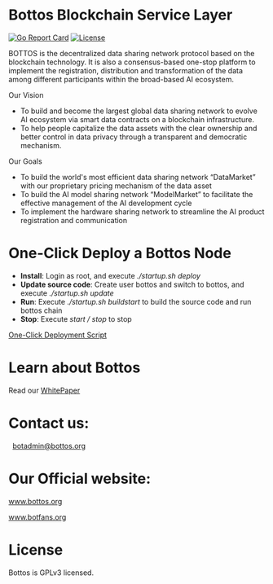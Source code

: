 # Bottos Blockchain Service Layer

[![Go Report Card](https://goreportcard.com/badge/github.com/bottos-project/magiccube)](https://goreportcard.com/report/github.com/bottos-project/magiccube)  [![License](https://img.shields.io/badge/licence-GPL--3-blue.svg)](https://opensource.org/licenses/GPL-3.0)

BOTTOS is the decentralized data sharing network protocol based on the blockchain technology. It is also a consensus-based one-stop platform to implement the registration, distribution and transformation of the data among different participants within the broad-based AI ecosystem.

 Our Vision

- To build and become the largest global data sharing network to evolve AI ecosystem via smart data contracts on a blockchain infrastructure.  
- To help people capitalize the data assets with the clear ownership and better control in data privacy through a transparent and democratic mechanism.

Our Goals

- To build the world's most efficient data sharing network “DataMarket” with our proprietary pricing mechanism of the data asset  
- To build the AI model sharing network “ModelMarket” to facilitate the effective management of the AI development cycle  
- To implement the hardware sharing network to streamline the AI product registration and communication

# One-Click Deploy a Bottos Node

- **Install**: Login as root, and execute *./startup.sh deploy*
- **Update source code**: Create user bottos and switch to bottos, and execute *./startup.sh update*
- **Run**: Execute *./startup.sh buildstart* to build the source code and run bottos chain
- **Stop**: Execute *start  / stop* to stop  

 [One-Click Deployment Script](https://github.com/bottos-project/magiccube/tree/master/service/node/scripts/startup.sh)


# Learn about Bottos
  Read our [WhitePaper](https://www.bottos.org/pdf/Bottos%20whitepaper%20English%20final.pdf) 

# Contact us:
   botadmin@bottos.org

# Our Official website:
   www.bottos.org
   
   www.botfans.org
   
# License
Bottos is GPLv3 licensed.
